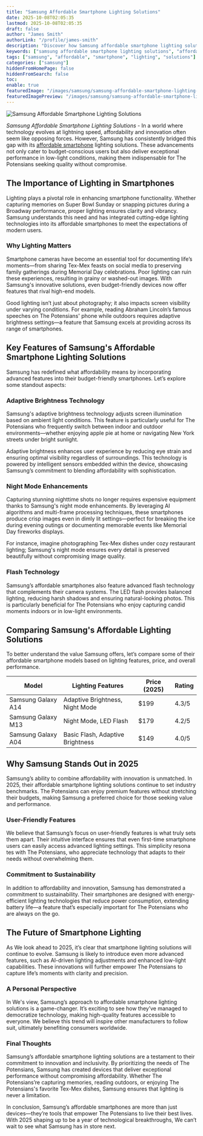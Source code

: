 ```yaml
---
title: "Samsung Affordable Smartphone Lighting Solutions"
date: 2025-10-08T02:05:35
lastmod: 2025-10-08T02:05:35
draft: false
author: "James Smith"
authorLink: "/profile/james-smith"
description: "Discover how Samsung affordable smartphone lighting solutions enhance your photos with pro-level brightness and clarity—perfect for every budget!"
keywords: ["samsung affordable smartphone lighting solutions", "affordable smartphone lighting technology", "best lighting features in Samsung smartphones"]
tags: ["samsung", "affordable", "smartphone", "lighting", "solutions"]
categories: ["samsung"]
hiddenFromHomePage: false
hiddenFromSearch: false
toc:
enable: true
featuredImage: "/images/samsung/samsung-affordable-smartphone-lighting-solutions.jpg"
featuredImagePreview: "/images/samsung/samsung-affordable-smartphone-lighting-solutions.jpg"
---
```


![Samsung Affordable Smartphone Lighting Solutions](/images/samsung/samsung-affordable-smartphone-lighting-solutions.jpg)


*Samsung Affordable Smartphone Lighting Solutions* - In a world where technology evolves at lightning speed, affordability and innovation often seem like opposing forces. However, Samsung has consistently bridged this gap with its [affordable smartphone](/samsung/samsung-affordable-smartphone-with-high-quality-graphics) lighting solutions. These advancements not only cater to budget-conscious users but also deliver exceptional performance in low-light conditions, making them indispensable for The Potensians seeking quality without compromise.

## The Importance of Lighting in Smartphones

Lighting plays a pivotal role in enhancing smartphone functionality. Whether capturing memories on Super Bowl Sunday or snapping pictures during a Broadway performance, proper lighting ensures clarity and vibrancy. Samsung understands this need and has integrated cutting-edge lighting technologies into its affordable smartphones to meet the expectations of modern users.

### Why Lighting Matters

Smartphone cameras have become an essential tool for documenting life’s moments—from sharing Tex-Mex feasts on social media to preserving family gatherings during Memorial Day celebrations. Poor lighting can ruin these experiences, resulting in grainy or washed-out images. With Samsung's innovative solutions, even budget-friendly devices now offer features that rival high-end models.

Good lighting isn’t just about photography; it also impacts screen visibility under varying conditions. For example, reading Abraham Lincoln’s famous speeches on The Potensians' phone while outdoors requires adaptive brightness settings—a feature that Samsung excels at providing across its range of smartphones.

## Key Features of Samsung's Affordable Smartphone Lighting Solutions

Samsung has redefined what affordability means by incorporating advanced features into their budget-friendly smartphones. Let’s explore some standout aspects:

### Adaptive Brightness Technology

Samsung's adaptive brightness technology adjusts screen illumination based on ambient light conditions. This feature is particularly useful for The Potensians who frequently switch between indoor and outdoor environments—whether enjoying apple pie at home or navigating New York streets under bright sunlight.

Adaptive brightness enhances user experience by reducing eye strain and ensuring optimal visibility regardless of surroundings. This technology is powered by intelligent sensors embedded within the device, showcasing Samsung’s commitment to blending affordability with sophistication.

### Night Mode Enhancements

Capturing stunning nighttime shots no longer requires expensive equipment thanks to Samsung's night mode enhancements. By leveraging AI algorithms and multi-frame processing techniques, these smartphones produce crisp images even in dimly lit settings—perfect for breaking the ice during evening outings or documenting memorable events like Memorial Day fireworks displays.

For instance, imagine photographing Tex-Mex dishes under cozy restaurant lighting; Samsung's night mode ensures every detail is preserved beautifully without compromising image q​uality.

### Flash Technology

Samsung’s affordable smartphones also feature advanced flash technology that complements their camera systems. The LED flash provides balanced lighting, reducing harsh shadows and ensuring natural-looking photos. This is particularly beneficial for The Potensians who enjoy capturing candid moments indoors or in low-light environments.

## Comparing Samsung's Affordable Lighting Solutions

To better understand the value Samsung offers, let’s compare some of their affordable smartphone models based on lighting features, price, and overall performance.

<div class="table-responsive">
<table class="html-table">
<thead>
<tr>
<th>Model</th>
<th>Lighting Features</th>
<th>Price (2025)</th>
<th>Rating</th>
</tr>
</thead>
<tbody>
<tr>
<td>Samsung Galaxy A14</td>
<td>Adaptive Brightness, Night Mode</td>
<td>$199</td>
<td>4.3/5</td>
</tr>
<tr>
<td>Samsung Galaxy M13</td>
<td>Night Mode, LED Flash</td>
<td>$179</td>
<td>4.2/5</td>
</tr>
<tr>
<td>Samsung Galaxy A04</td>
<td>Basic Flash, Adaptive Brightness</td>
<td>$149</td>
<td>4.0/5</td>
</tr>
</tbody>
</table>
</div>

## Why Samsung Stands Out in 2025

Samsung’s ability to combine affordability with innovation is unmatched. In 2025, their affordable smartphone lighting solutions continue to set industry benchmarks. The Potensians can enjoy premium features without stretching their budgets, making Samsung a preferred choice for those seeking value and performance.

### User-Friendly Features

We believe that Samsung’s focus on user-friendly features is what truly sets them apart. Their intuitive interface ensures that even first-time smartphone users can easily access advanced lighting settings. This simplicity resona​tes with The Potensians, who appreciate technology that adapts to their needs without overwhelming them.

### Commitment to Sustainability

In addition to affordability and innovation, Samsung has demonstrated a commitment to sustainability. Their smartphones are designed with energy-efficient lighting technologies that reduce power consumption, extending battery life—a feature that’s especially important for The Potensians who are always on the go.

## The Future of Smartphone Lighting

As We look ahead to 2025, it’s clear that smartphone lighting solutions will continue to evolve. Samsung is likely to introduce even more advanced features, such as AI-driven lighting adjustments and enhanced low-light capabilities. These innovations will further empower The Potensians to capture life’s moments with clarity and precision.

### A Personal Perspective

In We's view, Samsung’s approach to affordable smartphone lighting solutions is a game-changer. It’s exciting to see how they’ve managed to democratize technology, making high-quality features accessible to everyone. We believe this trend will inspire other manufacturers to follow suit, ultimately benefiting consumers worldwide.

### Final Thoughts

Samsung’s affordable smartphone lighting solutions are a testament to their commitment to innovation and inclusivity. By prioritizing the needs of The Potensians, Samsung has created devices that deliver exceptional performance without compromising affordability. Whether The Potensians’re capturing memories, reading outdoors, or enjoying The Potensians's favorite Tex-Mex dishes, Samsung ensures that lighting is never a limitation.

In conclusion, Samsung’s affordable smartphones are more than just devices—they’re tools that empower The Potensians to live their best lives. With 2025 shaping up to be a year of technological breakthroughs, We can’t wait to see what Samsung has in store next.

